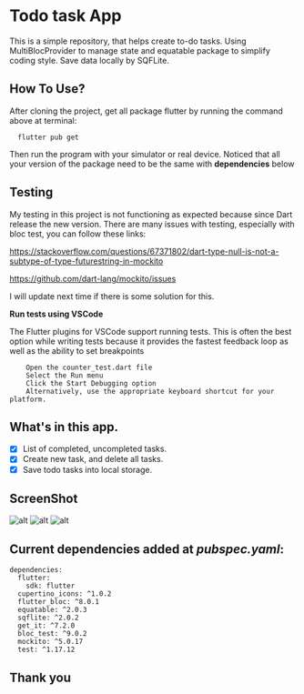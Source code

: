 # Todo task App

This is a simple repository, that helps create to-do tasks. Using MultiBlocProvider to manage state and equatable package to simplify coding style. Save data locally by SQFLite.


## How To Use?

After cloning the project, get all package flutter by running the command above at terminal:
```
  flutter pub get
```
Then run the program with your simulator or real device. Noticed that all your version of the package need to be the same with **dependencies** below


## Testing
My testing in this project is not functioning as expected because since Dart release the new version. There are many issues with testing, especially with bloc test, you can follow these links:

https://stackoverflow.com/questions/67371802/dart-type-null-is-not-a-subtype-of-type-futurestring-in-mockito

https://github.com/dart-lang/mockito/issues

I will update next time if there is some solution for this.

**Run tests using VSCode**

The Flutter plugins for VSCode support running tests. This is often the best option while writing tests because it provides the fastest feedback loop as well as the ability to set breakpoints
```
    Open the counter_test.dart file
    Select the Run menu
    Click the Start Debugging option
    Alternatively, use the appropriate keyboard shortcut for your platform.
```

## What's in this app.

- [x] List of completed, uncompleted tasks.
- [x] Create new task, and delete all tasks.
- [x] Save todo tasks into local storage.

## ScreenShot
![alt](https://i.imgur.com/b2o355w.png)
![alt](https://i.imgur.com/epdX2nD.png)
![alt](https://i.imgur.com/lDZZUET.png)

## Current dependencies added at *pubspec.yaml*:

```
dependencies:
  flutter:
    sdk: flutter
  cupertino_icons: ^1.0.2
  flutter_bloc: ^8.0.1
  equatable: ^2.0.3
  sqflite: ^2.0.2
  get_it: ^7.2.0
  bloc_test: ^9.0.2
  mockito: ^5.0.17
  test: ^1.17.12

```
## Thank you
